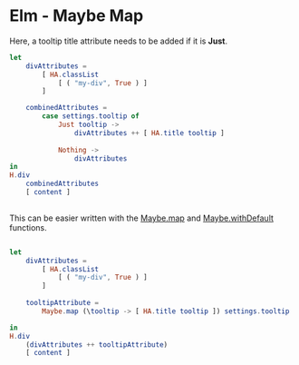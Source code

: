 Elm - Maybe Map
===============

Here, a tooltip title attribute needs to be added if it is **Just**.

```elm
let   
    divAttributes =
        [ HA.classList
            [ ( "my-div", True ) ]
        ]

    combinedAttributes = 
        case settings.tooltip of
            Just tooltip ->
                divAttributes ++ [ HA.title tooltip ]
            
            Nothing ->
                divAttributes
in
H.div
    combinedAttributes
    [ content ]
        
```

This can be easier written with the [Maybe.map](https://package.elm-lang.org/packages/elm/core/latest/Maybe#map) and [Maybe.withDefault](https://package.elm-lang.org/packages/elm/core/latest/Maybe#withDefault) functions.

```elm

let
    divAttributes =
        [ HA.classList
            [ ( "my-div", True ) ]
        ]
    
    tooltipAttribute =
        Maybe.map (\tooltip -> [ HA.title tooltip ]) settings.tooltip |> Maybe.withDefault []

in
H.div
    (divAttributes ++ tooltipAttribute)
    [ content ]
```